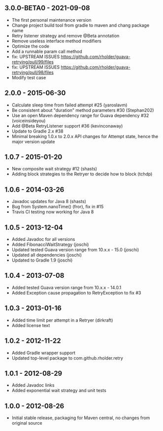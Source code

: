 ## 3.0.0-BETA0 - 2021-09-08
* The first personal maintenance version
* Change project build tool from gradle to maven and chang package name
* Retry listener strategy and remove @Beta annotation
* Remove useless interface method modifiers
* Optimize the code
* Add a runnable param call method
* fix: UPSTREAM ISSUES https://github.com/rholder/guava-retrying/pull/99/files
* fix: UPSTREAM ISSUES https://github.com/rholder/guava-retrying/pull/98/files
* Modify test case

## 2.0.0 - 2015-06-30
* Calculate sleep time from failed attempt #25 (yaroslavm)
* Be consistent about "duration" method parameters #30 (Stephan202)
* Use an open Maven dependency range for Guava dependency #32 (voiceinsideyou)
* Add @Beta RetryListener support #36 (kevinconaway)
* Update to Gradle 2.x #38
* Minimal breaking 1.0.x to 2.0.x API changes for Attempt state, hence the major version update

## 1.0.7 - 2015-01-20
* New composite wait strategy #12 (shasts)
* Adding block strategies to the Retryer to decide how to block (tchdp)

## 1.0.6 - 2014-03-26
* Javadoc updates for Java 8 (shasts)
* Bug from System.nanoTime() (fror), fix in #15
* Travis CI testing now working for Java 8

## 1.0.5 - 2013-12-04
* Added Javadoc for all versions
* Added FibonacciWaitStrategy (joschi)
* Updated tested Guava version range from 10.x.x - 15.0 (joschi)
* Updated all dependencies (joschi)
* Updated to Gradle 1.9 (joschi)

## 1.0.4 - 2013-07-08
* Added tested Guava version range from 10.x.x - 14.0.1
* Added Exception cause propagation to RetryException to fix #3

## 1.0.3 - 2013-01-16
* Added time limit per attempt in a Retryer (dirkraft)
* Added license text

## 1.0.2 - 2012-11-22
* Added Gradle wrapper support
* Updated top-level package to com.github.rholder.retry

## 1.0.1 - 2012-08-29
* Added Javadoc links
* Added exponential wait strategy and unit tests

## 1.0.0 - 2012-08-26
* Initial stable release, packaging for Maven central, no changes from original source
